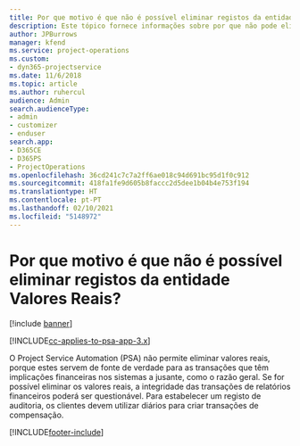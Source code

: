 ```yaml
---
title: Por que motivo é que não é possível eliminar registos da entidade Valores Reais?
description: Este tópico fornece informações sobre por que não pode eliminar registos da entidade Valores Reais.
author: JPBurrows
manager: kfend
ms.service: project-operations
ms.custom:
- dyn365-projectservice
ms.date: 11/6/2018
ms.topic: article
ms.author: ruhercul
audience: Admin
search.audienceType:
- admin
- customizer
- enduser
search.app:
- D365CE
- D365PS
- ProjectOperations
ms.openlocfilehash: 36cd241c7c7a2ff6ae018c94d691bc95d1f0c912
ms.sourcegitcommit: 418fa1fe9d605b8faccc2d5dee1b04b4e753f194
ms.translationtype: HT
ms.contentlocale: pt-PT
ms.lasthandoff: 02/10/2021
ms.locfileid: "5148972"
---
```

# <a name="why-cant-i-delete-records-from-the-actuals-entity"></a>Por que motivo é que não é possível eliminar registos da entidade Valores Reais?

[!include [banner](../includes/psa-now-project-operations.md)]

[!INCLUDE[cc-applies-to-psa-app-3.x](../includes/cc-applies-to-psa-app-3x.md)]

O Project Service Automation (PSA) não permite eliminar valores reais, porque estes servem de fonte de verdade para as transações que têm implicações financeiras nos sistemas a jusante, como o razão geral. Se for possível eliminar os valores reais, a integridade das transações de relatórios financeiros poderá ser questionável. Para estabelecer um registo de auditoria, os clientes devem utilizar diários para criar transações de compensação.



[!INCLUDE[footer-include](../includes/footer-banner.md)]